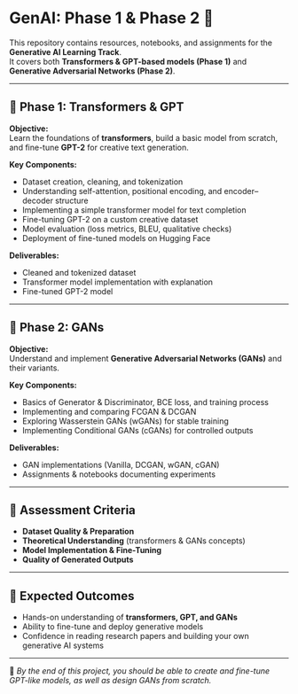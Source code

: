 # GenAI: Phase 1 & Phase 2 🚀

This repository contains resources, notebooks, and assignments for the **Generative AI Learning Track**.  
It covers both **Transformers & GPT-based models (Phase 1)** and **Generative Adversarial Networks (Phase 2)**.

---

## 📌 Phase 1: Transformers & GPT
**Objective:**  
Learn the foundations of **transformers**, build a basic model from scratch, and fine-tune **GPT-2** for creative text generation.

**Key Components:**
- Dataset creation, cleaning, and tokenization  
- Understanding self-attention, positional encoding, and encoder–decoder structure  
- Implementing a simple transformer model for text completion  
- Fine-tuning GPT-2 on a custom creative dataset  
- Model evaluation (loss metrics, BLEU, qualitative checks)  
- Deployment of fine-tuned models on Hugging Face  

**Deliverables:**
- Cleaned and tokenized dataset  
- Transformer model implementation with explanation  
- Fine-tuned GPT-2 model  

---

## 📌 Phase 2: GANs
**Objective:**  
Understand and implement **Generative Adversarial Networks (GANs)** and their variants.

**Key Components:**
- Basics of Generator & Discriminator, BCE loss, and training process  
- Implementing and comparing FCGAN & DCGAN  
- Exploring Wasserstein GANs (wGANs) for stable training  
- Implementing Conditional GANs (cGANs) for controlled outputs  

**Deliverables:**
- GAN implementations (Vanilla, DCGAN, wGAN, cGAN)  
- Assignments & notebooks documenting experiments  

---

## 🎯 Assessment Criteria
- **Dataset Quality & Preparation**  
- **Theoretical Understanding** (transformers & GANs concepts)  
- **Model Implementation & Fine-Tuning**  
- **Quality of Generated Outputs**  

---

## 🌟 Expected Outcomes
- Hands-on understanding of **transformers, GPT, and GANs**  
- Ability to fine-tune and deploy generative models  
- Confidence in reading research papers and building your own generative AI systems  

---

📌 *By the end of this project, you should be able to create and fine-tune GPT-like models, as well as design GANs from scratch.*  
